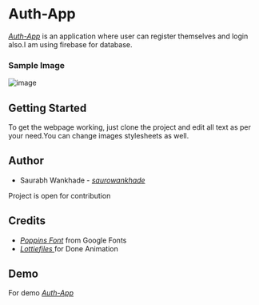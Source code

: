  # Auth-App 

  _[Auth-App](https://auth-app-gules.vercel.app/)_ is an application where user can register themselves and login also.I am using firebase for database. 

  ### Sample Image
![image](https://github.com/saurowankhade/FirebaseRegistration/assets/98818353/ec85936c-5798-4084-8de5-591f534dc17f)

 ## Getting Started 
 To get the webpage working, just clone the project and edit all text as per your need.You can change images stylesheets as well.

 ## Author
 + Saurabh Wankhade - _[saurowankhade](https://github.com/saurowankhade/)_
   
Project is open for contribution

## Credits
+ _[Poppins Font](https://fonts.google.com/specimen/Poppins)_ from Google Fonts
+ _[Lottiefiles ](https://lottiefiles.com/)_ for Done Animation

## Demo 

For demo _[Auth-App](https://auth-app-gules.vercel.app/)_
 
